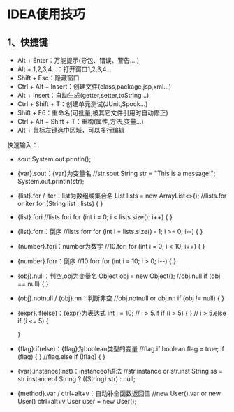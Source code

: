 # IDEA使用技巧

## 1、快捷键

* Alt + Enter：万能提示(导包、错误、警告....)
* Alt + 1,2,3,4...：打开窗口1,2,3,4...
* Shift + Esc：隐藏窗口
* Ctrl + Alt + Insert：创建文件(class,package,jsp,xml...)
* Alt + Insert：自动生成(getter,setter,toString...)
* Ctrl + Shift + T：创建单元测试(JUnit,Spock...)
* Shift + F6：重命名(可批量,被其它文件引用时自动修正)
* Ctrl + Alt + Shift + T：重构(属性,方法,变量...)
* Alt + 鼠标左键选中区域，可以多行编辑

快速输入：
* sout
	System.out.println();
* {var}.sout：{var}为变量名
	//str.sout
	String str = "This is a message!";
	System.out.println(str);
* {list}.for / iter：list为数组或集合名
    List<String> lists = new ArrayList<>();
    //lists.for or iter
    for (String list : lists) {
    }
* {list}.fori
	//lists.fori
	for (int i = 0; i < lists.size(); i++) {
	}
* {list}.forr：倒序
	//lists.forr
	for (int i = lists.size() - 1; i >= 0; i--) {
	}
* {number}.fori：number为数字
	//10.fori
	for (int i = 0; i < 10; i++) {
	}
* {number}.forr：倒序
	//10.forr
	for (int i = 10; i > 0; i--) {
	}
* {obj}.null：判空,obj为变量名
	Object obj = new Object();
	//obj.null
	if (obj == null) {
	}
* {obj}.notnull / {obj}.nn：判断非空
	//obj.notnull or obj.nn
	if (obj != null) {
	}
* {expr}.if(else)：{expr}为表达式
	int i = 10;
	// i > 5.if
	if (i > 5) {
	}
	// i > 5.else
	if (i <= 5) {
	    
	}
* {flag}.if(else)：{flag}为boolean类型的变量
	//flag.if
	boolean flag = true;
	if (flag) {
	}
	//flag.else
	if (!flag) {
	}
* {var}.instance(inst)：instanceof语法
	//str.instance or str.inst
	String ss = str instanceof String ? ((String) str) : null;
* {method}.var / ctrl+alt+v：自动补全函数返回值
	//new User().var   or new User() ctrl+alt+v
	User user = new User();

